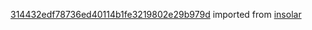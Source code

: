 [314432edf78736ed40114b1fe3219802e29b979d](https://github.com/insolar/insolar/commit/314432edf78736ed40114b1fe3219802e29b979d) imported from [insolar](https://github.com/insolar/insolar)
